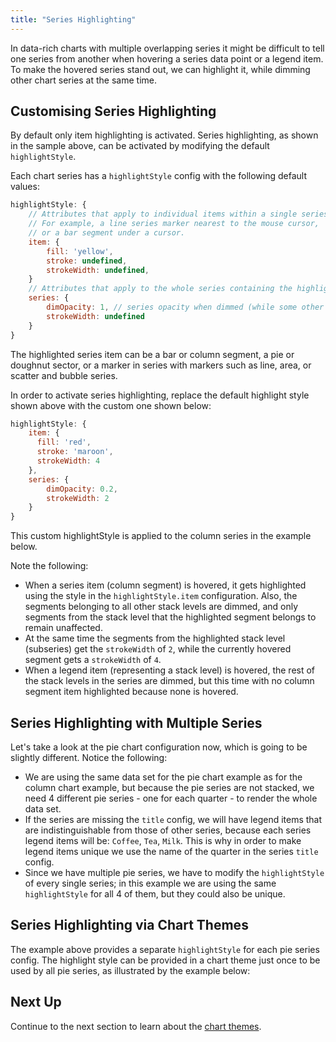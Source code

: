 ```yaml
---
title: "Series Highlighting"
---
```


In data-rich charts with multiple overlapping series it might be difficult to tell one series from another
when hovering a series data point or a legend item. To make the hovered series stand out, we
can highlight it, while dimming other chart series at the same time.

<chart-example title='Overlapping Series' name='lines' type='generated'></chart-example>

## Customising Series Highlighting

By default only item highlighting is activated. Series highlighting, as shown in the sample above, can be activated by modifying the default `highlightStyle`.

Each chart series has a `highlightStyle` config with the following default values:

```js
highlightStyle: {
    // Attributes that apply to individual items within a single series.
    // For example, a line series marker nearest to the mouse cursor,
    // or a bar segment under a cursor.
    item: {
        fill: 'yellow',
        stroke: undefined,
        strokeWidth: undefined,
    }
    // Attributes that apply to the whole series containing the highlighted item.
    series: {
        dimOpacity: 1, // series opacity when dimmed (while some other series is hovered)
        strokeWidth: undefined
    }
}
```

The highlighted series item can be a bar or column segment, a pie or doughnut sector,
or a marker in series with markers such as line, area, or scatter and bubble series.

In order to activate series highlighting, replace the default highlight style shown above with the custom one shown below:

```js
highlightStyle: {
    item: {
      fill: 'red',
      stroke: 'maroon',
      strokeWidth: 4
    },
    series: {
        dimOpacity: 0.2,
        strokeWidth: 2
    }
}
```

This custom highlightStyle is applied to the column series in the example below.

Note the following:
- When a series item (column segment) is hovered, it gets highlighted using the style in the `highlightStyle.item` configuration.
  Also, the segments belonging to all other stack levels are dimmed, and only segments
  from the stack level that the highlighted segment belongs to remain unaffected.
- At the same time the segments from the highlighted stack level (subseries) get the `strokeWidth` of `2`,
  while the currently hovered segment gets a `strokeWidth` of `4`.
- When a legend item (representing a stack level) is hovered, the rest of the stack levels in the series are dimmed,
  but this time with no column segment item highlighted because none is hovered.

<chart-example title='Column Series with Custom Highlight Style' name='basic-column' type='generated'></chart-example>

## Series Highlighting with Multiple Series

Let's take a look at the pie chart configuration now, which is going to be slightly
different. Notice the following:
- We are using the same data set for the pie chart example as for the column chart example, but because the pie series are not stacked,
  we need 4 different pie series - one for each quarter - to render the whole data set.
- If the series are missing the `title` config, we will have legend items that are indistinguishable from those of other series,
  because each series legend items will be: `Coffee`, `Tea`, `Milk`. This is why in order to make legend items unique we use the name of the quarter
  in the series `title` config.
- Since we have multiple pie series, we have to modify the `highlightStyle` of every single series;
  in this example we are using the same `highlightStyle` for all 4 of them, but they could also be unique.

<chart-example title='Pie Series with Custom Highlight Style' name='basic-pie' type='generated'></chart-example>

## Series Highlighting via Chart Themes

The example above provides a separate `highlightStyle` for each pie series config.
The highlight style can be provided in a chart theme just once to be used by all pie series, as illustrated by the example below:

<chart-example title='Pie Series with Custom Highlight Style Theme' name='basic-pie-theme' type='generated'></chart-example>

## Next Up

Continue to the next section to learn about the [chart themes](/charts-themes/).
